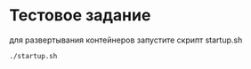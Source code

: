 # Тестовое задание
для развертывания контейнеров запустите скрипт startup.sh
```sh
./startup.sh
```
